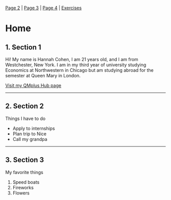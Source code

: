 <a href="page2.html">Page 2</a> | <a href="page3.html">Page 3</a> | <a href="page4.html">Page 4</a> | <a href="exercises.html">Exercises</a>


<h1>Home</h1>

<h2>1. Section 1 </h2>

<p> 
  
 Hi! My name is Hannah Cohen, I am 21 years old, and I am from Westchester, New York. I am in my third year of university studying Economics at Northwestern in Chicago but am studying abroad for the semester at Queen Mary in London.

<a href="https://hub.qmplus.qmul.ac.uk/view/view.php?profile=hannah-rivka-cohen&page=sml5202-hannah-s-page"> Visit my QMplus Hub page </a>

</p> 

<hr>

<h2> 2. Section 2 </h2>

<p> Things I have to do </p>
  <ul>
  <li> Apply to internships </li>
  <li> Plan trip to Nice </li>
  <li> Call my grandpa </li>
  </ul>

<hr>

<h2> 3. Section 3 </h2>

<p> My favorite things </p>
  <ol>
  <li> Speed boats </li>
  <li> Fireworks </li>
  <li> Flowers </li>
  </ol>
